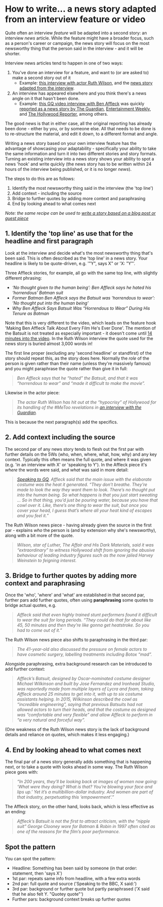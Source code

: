 # How to write... a news story adapted from an interview feature or video

Quite often an interview *feature* will be adapted into a second story: an interview *news* article. While the feature might have a broader focus, such as a person's career or campaign, the news story will focus on the most newsworthy thing that the person said in the interview - and it will be shorter.

Interview news articles tend to happen in one of two ways: 

1. You've done an interview for a feature, and want to (or are asked to) make a second story out of it
   * Example: [this interview with actor Ruth Wilson](https://www.theguardian.com/culture/2023/may/06/ruth-wilson-interview-the-second-woman-luther-the-affair), and the [news story adapted from the interview](https://www.theguardian.com/world/2023/may/06/luther-actor-ruth-wilson-hits-out-at-hollywood-metoo-hypcrisy).
2. An interview has appeared elsewhere and you think there's a news angle on it that hasn't been done.
   * Example: [this GQ video interview with Ben Affleck](https://www.youtube.com/watch?v=gv8LLEmMu-M) was quickly [reported as a news story by The Guardian](https://www.theguardian.com/film/2025/apr/18/ben-affleck-says-he-hated-horrendous-batman-suit-batsuit), [Entertainment Weekly](https://ew.com/batman-ben-affleck-says-batsuit-horrendous-sweaty-11717264), and [The Hollywood Reporter](https://www.hollywoodreporter.com/movies/movie-news/ben-affleck-batsuit-horrendous-to-wear-batman-1236194540/), among others.

The good news is that in either case, all the original reporting has already been done - either by you, or by someone else. All that needs to be done is to re-structure the material, and edit it down, to a different format and angle.

Writing a news story based on your own interview feature has the advantage of showcasing your adaptability - specifically your ability to take the same information and turn it into two different stories and story formats. Turning an existing interview into a news story shows your ability to spot a news 'hook' and write quickly (the news story has to be written within 24 hours of the interview being published, or it is no longer *news*).

The steps to do this are as follows:

1. Identify the most newsworthy thing said in the interview (the 'top line')
2. Add context - including the source
3. Bridge to further quotes by adding more context and paraphrasing
4. End by looking ahead to what comes next

*Note: the same recipe can be used to [write a story based on a blog post or guest piece](https://github.com/paulbradshaw/journalismrecipebook/blob/main/chapters/interviewnews.md)*

## 1. Identify the 'top line' as use that for the headline and first paragraph

Look at the interview and decide what's the most newsworthy thing that's been said. This is often described as the 'top line' in a news story. Your headline is likely to be quote-driven, e.g. '"Y", says X" or 'X: "Y"'.

Three Affleck stories, for example, all go with the same top line, with slightly different phrasing: 

* *‘No thought given to the human being’: Ben Affleck says he hated his ‘horrendous’ Batman suit*
* *Former Batman Ben Affleck says the Batsuit was 'horrendous to wear': 'No thought put into the human being'*
* *Why Ben Affleck Says Batsuit Was “Horrendous to Wear” During His Tenure as Batman*

Note that this is very different to the video, which leads on the feature hook 'Making Ben Affleck Talk About Every Film He's Ever Done'. The mention of the Batsuit is not treated as especially important - it doesn't come until [14 minutes into the video](https://www.youtube.com/watch?v=gv8LLEmMu-M&t=829s). In the Ruth Wilson interview the quote used for the news story is buried almost 3,000 words in!

The first line proper (excluding any 'second headline' or standfirst) of the story should repeat this, as the story does here. Normally the *role* of the person is given rather than their name (unless they're massively famous) and you might paraphrase the quote rather than give it in full:

> *Ben Affleck says that he “hated” the Batsuit, and that it was “horrendous to wear” and “made it difficult to make the movie”.*

Likewise in the actor piece:

> *The actor Ruth Wilson has hit out at the “hypocrisy” of Hollywood for its handling of the #MeToo revelations in [an interview with the Guardian](https://www.theguardian.com/culture/2023/may/06/ruth-wilson-interview-the-second-woman-luther-the-affair).*

This is because the next paragraph(s) add the specifics.

## 2. Add context including the source

The second par of any news story tends to flesh out the first par with further details on the 5Ws (who, when, where, what, how, why) and any key context. Typically this often means the full quote, and where it was given (e.g. 'in an interview with X' or 'speaking to Y'). In the Affleck piece it's *where* the words were said, and *what* was said in more detail:

> *[Speaking to GQ](https://www.youtube.com/watch?v=gv8LLEmMu-M&ab_channel=GQ), Affleck said that the main issue with the elaborate costume was the heat it generated. “They don’t breathe. They’re made to look the way they want them to look. There’s no thought put into the human being. So what happens is that you just start sweating … So in that thing, you’d just be pouring water, because you have that cowl over it. Like, there’s one thing to wear the suit, but once you cover your head, I guess that’s where all your heat kind of escapes and you feel it.”*

The Ruth Wilson news piece - having already given the source in the first par - explains *who* the person is (and by extension why she's newsworthy), along with a bit more of the quote.

> *Wilson, star of Luther, The Affair and His Dark Materials, said it was “extraordinary” to witness Hollywood shift from ignoring the abusive behaviour of leading industry figures such as the now jailed Harvey Weinstein to feigning interest.*

## 3. Bridge to further quotes by adding more context and paraphrasing

Once the 'who', 'where' and 'what' are established in that second par, further pars add further quotes, often using **paraphrasing** some quotes to bridge actual quotes, e.g. 

> *Affleck said that even highly trained stunt performers found it difficult to wear the suit for long periods. “They could do that for about like 45, 50 minutes and then they’re like gonna get heatstroke. So you had to come out of it.”*

The Ruth Wilson news piece also shifts to paraphrasing in the third par:

> *The 41-year-old also discussed the pressure on female actors to have cosmetic surgery, labelling treatments including Botox “mad”.*

Alongside paraphrasing, extra background research can be introduced to add further context:

> *Affleck’s Batsuit, designed by Oscar-nominated costume designer Michael Wilkinson and built by Jose Fernandez and Ironhead Studio, was reportedly made from multiple layers of Lycra and foam, taking Affleck around 25 minutes to get into it, with up to six costume assistants helping. In 2015, Wilkinson described the cowl as “incredible engineering”, saying that previous Batsuits had not allowed actors to turn their heads, and that the costume as designed was “comfortable and very flexible” and allow Affleck to perform in “a very natural and forceful way”.*

(One weakness of the Ruth Wilson news story is the lack of background details and reliance on quotes, which makes it less engaging.)

## 4. End by looking ahead to what comes next

The final par of a news story generally adds something that is happening next, or to take a quote with looks ahead in some way. The Ruth Wilson piece goes with:

> *“In 200 years, they’ll be looking back at images of women now going: ‘What were they doing? What is that? You’re blowing your face and lips up.’ Yet it’s a multibillion-dollar industry. And women are part of that industry, perpetuating this ‘empowerment’.”*

The Affleck story, on the other hand, looks back, which is less effective as an ending:

> *Affleck’s Batsuit is not the first to attract criticism, with the “nipple suit” George Clooney wore for Batman & Robin in 1997 often cited as one of the reasons for the film’s poor performance.*

## Spot the pattern
 
You can spot the pattern:

* Headline: Something has been said by someone (in that order: statement, then 'says X')
* 1st par: repeats same info from headline, with a few extra words
* 2nd par: full quote and source ('Speaking to the BBC, X said:')
* 3rd par: background or further quote but partly paraphrased ('X said that he also felt Y. "Quotey quote"')
* Further pars: background context breaks up further quotes


